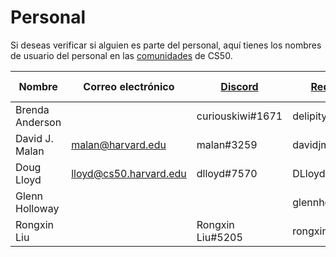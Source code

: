 # Personal

Si deseas verificar si alguien es parte del personal, aquí tienes los nombres de usuario del personal en las [comunidades](../communities/) de CS50.

| Nombre            | Correo electrónico                                                   | [Discord](../communities/#discord) | [Reddit](../communities/#reddit) | [Slack](../communities/#slack) | [Stack Exchange](../communities/#stack-exchange) |
| --------------- | ------------------------------------------------------- | ---------------------------------- | -------------------------------- | ------------------------------ | ------------------------------------------------ |
| Brenda Anderson |                                                         | curiouskiwi#1671                   | delipity                         | curiouskiwi                    | curiouskiwi                                      |
| David J. Malan  | [malan@harvard.edu](mailto:malan@harvard.edu)           | malan#3259                         | davidjmalan                      | malan                          | david-j-malan                                    |
| Doug Lloyd      | [lloyd@cs50.harvard.edu](mailto:lloyd@cs50.harvard.edu) | dlloyd#7570                        | DLloyd09                         | douglloyd                      |                                                  |
| Glenn Holloway  |                                                         |                                    | glennholloway                    |                                | glennholloway                                    |
| Rongxin Liu     |                                                         | Rongxin Liu#5205                   | rongxinliu                       | Rongxin Liu                    | rliu                                             |